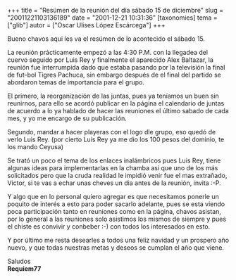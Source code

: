 +++
title = "Resúmen de la reunión del día sábado 15 de diciembre"
slug = "20011221103136189"
date = "2001-12-21 10:31:36"
[taxonomies]
tema = ["glib"]
autor = ["Oscar Ulises López Escárcega"]
+++

Bueno chavos aqui les va el resúmen de lo acontecido el sábado 15.

<!-- more -->
La reunión prácticamente empezó a las 4:30 P.M. con la llegadea del
cuervo seguido por Luis Rey y finalmente el aparecido Alex Baltazar, la
reunión fue interrumpida dado que estaba pasando por la televisión la
final de fut-bol Tigres Pachuca, sin embargo después de el final del
partido se abordaron temas de importancia para el grupo.

El primero, la reorganización de las juntas, pues ya teníamos un buen
sin reunirnos, para ello se acordó publicar en la página el calendario
de juntas de acuerdo a lo ya hablado de hacer las reuniones el último
sabado de cada mes, y yo me encargo de su publicación.

Segundo, mandar a hacer playeras con el logo dle grupo, eso quedó de
verlo Luis Rey. (por cierto Luis Rey ya me dio los 100 pesos del
dominio, te los mando Ceyusa)

Se trató un poco el tema de los enlaces inalámbricos pues Luis Rey,
tiene algunas ideas para implementarlas en la chamba asi que uno de los
más solicitados pero que la cruda realidad le impidió venir fue el mas
extrañado, Victor, si te vas a echar unas cheves un dia antes de la
reunión, invita :-P.

Y algo que en lo personal quiero agregar es que necesitamos ponerle un
poquito de interés a esto para poder sacarlo adelante, pues se esta
viendo poca participación tanto en reuniones como en la página, chavos
asistan, por lo general a las reuniones solo asistimos los mismos de
siempre y pues el chiste es convivir y conbeber :-) con todos los
interesados en esto.

Y por último me resta desearles a todos una feliz navidad y un prospero
año nuevo, y que todas nuestras metas y deseos se cumplan el año que
viene.

Saludos  
**Requiem77**

